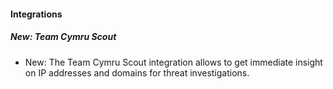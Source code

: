 
#### Integrations

##### New: Team Cymru Scout

- New: The Team Cymru Scout integration allows to get immediate insight on IP addresses and domains for threat investigations.
